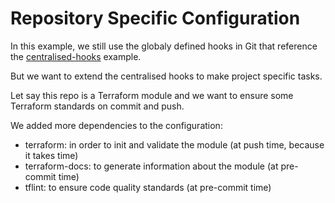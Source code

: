 Repository Specific Configuration
===

In this example, we still use the globaly defined hooks in Git that reference the [centralised-hooks](../centralised-hooks//README.md) example.

But we want to extend the centralised hooks to make project specific tasks.

Let say this repo is a Terraform module and we want to ensure some Terraform standards on commit and push.

We added more dependencies to the configuration:
- terraform: in order to init and validate the module (at push time, because it takes time)
- terraform-docs: to generate information about the module (at pre-commit time)
- tflint: to ensure code quality standards (at pre-commit time)
